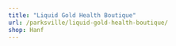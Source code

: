 ```yaml
---
title: "Liquid Gold Health Boutique"
url: /parksville/liquid-gold-health-boutique/
shop: Hanf
---
```

